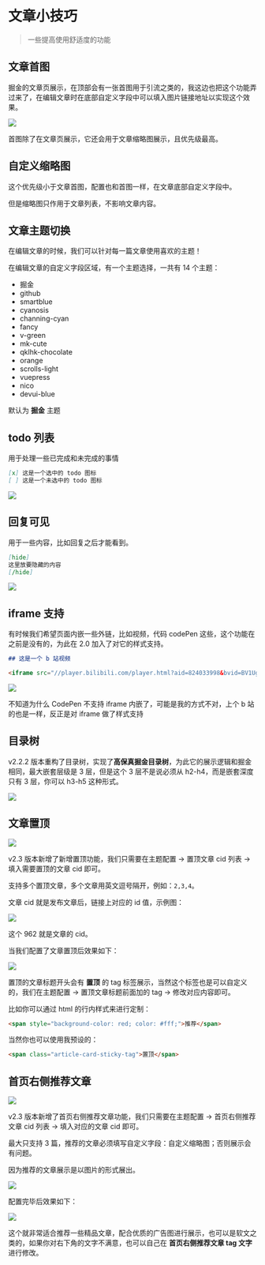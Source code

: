 <!--
 * @Author: mulingyuer
 * @Date: 2023-03-28 02:22:08
 * @LastEditTime: 2023-12-24 06:28:59
 * @LastEditors: mulingyuer
 * @Description:文章小技巧
 * @FilePath: /Typecho_Theme_JJ/src/advanced-config/article-tips.md
 * 怎么可能会有bug！！！
-->

# 文章小技巧

> 一些提高使用舒适度的功能

## 文章首图

掘金的文章页展示，在顶部会有一张首图用于引流之类的，我这边也把这个功能弄过来了，在编辑文章时在底部自定义字段中可以填入图片链接地址以实现这个效果。

![](/images/advanced-config/article-tips/文章首图01.jpg)

首图除了在文章页展示，它还会用于文章缩略图展示，且优先级最高。

## 自定义缩略图

这个优先级小于文章首图，配置也和首图一样，在文章底部自定义字段中。

但是缩略图只作用于文章列表，不影响文章内容。

## 文章主题切换

在编辑文章的时候，我们可以针对每一篇文章使用喜欢的主题！

在编辑文章的自定义字段区域，有一个主题选择，一共有 14 个主题：

- 掘金
- github
- smartblue
- cyanosis
- channing-cyan
- fancy
- v-green
- mk-cute
- qklhk-chocolate
- orange
- scrolls-light
- vuepress
- nico
- devui-blue

默认为 **掘金** 主题

## todo 列表

用于处理一些已完成和未完成的事情

```markdown
[x] 这是一个选中的 todo 图标
[ ] 这是一个未选中的 todo 图标
```

![](/images/advanced-config/article-tips/todo列表01.jpg)

## 回复可见

用于一些内容，比如回复之后才能看到。

```markdown
[hide]
这里放要隐藏的内容
[/hide]
```

![](/images/advanced-config/article-tips/回复可见01.jpg)

## iframe 支持

有时候我们希望页面内嵌一些外链，比如视频，代码 codePen 这些，这个功能在之前是没有的，为此在 2.0 加入了对它的样式支持。

```markdown
## 这是一个 b 站视频

<iframe src="//player.bilibili.com/player.html?aid=824033998&bvid=BV1Ug4y1W7Ha&cid=1070035335&page=1" scrolling="no" border="0" frameborder="no" framespacing="0" allowfullscreen="true"> </iframe>
```

![](/images/advanced-config/article-tips/iframe支持01.jpg)

不知道为什么 CodePen 不支持 iframe 内嵌了，可能是我的方式不对，上个 b 站的也是一样，反正是对 iframe 做了样式支持

## 目录树

v2.2.2 版本重构了目录树，实现了**高保真掘金目录树**，为此它的展示逻辑和掘金相同，最大嵌套层级是 3 层，但是这个 3 层不是说必须从 h2-h4，而是嵌套深度只有 3 层，你可以 h3-h5 这种形式。

![](/images/advanced-config/article-tips/目录树01.jpg)

## 文章置顶

![](/images/advanced-config/article-tips/文章置顶03.jpg)

v2.3 版本新增了新增置顶功能，我们只需要在主题配置 -> 置顶文章 cid 列表 -> 填入需要置顶的文章 cid 即可。

支持多个置顶文章，多个文章用英文逗号隔开，例如：`2,3,4`。

文章 cid 就是发布文章后，链接上对应的 id 值，示例图：

![](/images/advanced-config/article-tips/文章置顶01.jpg)

这个 962 就是文章的 cid。

当我们配置了文章置顶后效果如下：

![](/images/advanced-config/article-tips/文章置顶02.jpg)

置顶的文章标题开头会有 **置顶** 的 tag 标签展示，当然这个标签也是可以自定义的，我们在主题配置 -> 置顶文章标题前面加的 tag -> 修改对应内容即可。

比如你可以通过 html 的行内样式来进行定制：

```html
<span style="background-color: red; color: #fff;">推荐</span>
```

当然你也可以使用我预设的：

```html
<span class="article-card-sticky-tag">置顶</span>
```

## 首页右侧推荐文章

![](/images/advanced-config/article-tips/首页右侧推荐文章01.jpg)

v2.3 版本新增了首页右侧推荐文章功能，我们只需要在主题配置 -> 首页右侧推荐文章 cid 列表 -> 填入对应的文章 cid 即可。

最大只支持 3 篇，推荐的文章必须填写自定义字段：自定义缩略图；否则展示会有问题。

因为推荐的文章展示是以图片的形式展出。

![](/images/advanced-config/article-tips/首页右侧推荐文章02.jpg)

配置完毕后效果如下：

![](/images/advanced-config/article-tips/首页右侧推荐文章03.jpg)

这个就非常适合推荐一些精品文章，配合优质的广告图进行展示，也可以是软文之类的，如果你对右下角的文字不满意，也可以自己在 **首页右侧推荐文章 tag 文字** 进行修改。

